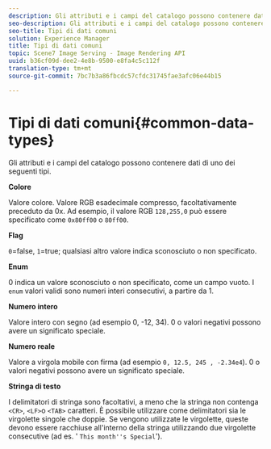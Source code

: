 ```yaml
---
description: Gli attributi e i campi del catalogo possono contenere dati di uno dei seguenti tipi.
seo-description: Gli attributi e i campi del catalogo possono contenere dati di uno dei seguenti tipi.
seo-title: Tipi di dati comuni
solution: Experience Manager
title: Tipi di dati comuni
topic: Scene7 Image Serving - Image Rendering API
uuid: b36cf09d-dee2-4e8b-9500-e8fa4c5c112f
translation-type: tm+mt
source-git-commit: 7bc7b3a86fbcdc57cfdc31745fae3afc06e44b15

---
```



# Tipi di dati comuni{#common-data-types}

Gli attributi e i campi del catalogo possono contenere dati di uno dei seguenti tipi.

**Colore**

Valore colore. Valore RGB esadecimale compresso, facoltativamente preceduto da 0x. Ad esempio, il valore RGB `128,255,0` può essere specificato come `0x80ff00` o `80ff00`.

**Flag**

`0`=false, `1`=true; qualsiasi altro valore indica sconosciuto o non specificato.

**Enum**

0 indica un valore sconosciuto o non specificato, come un campo vuoto. I `enum` valori validi sono numeri interi consecutivi, a partire da 1.

**Numero intero**

Valore intero con segno (ad esempio 0, -12, 34). 0 o valori negativi possono avere un significato speciale.

**Numero reale**

Valore a virgola mobile con firma (ad esempio `0, 12.5, 245 , -2.34e4`). 0 o valori negativi possono avere un significato speciale.

**Stringa di testo**

I delimitatori di stringa sono facoltativi, a meno che la stringa non contenga `<CR>`, `<LF>`o `<TAB>` caratteri. È possibile utilizzare come delimitatori sia le virgolette singole che doppie. Se vengono utilizzate le virgolette, queste devono essere racchiuse all&#39;interno della stringa utilizzando due virgolette consecutive (ad es. &#39; `This month''s Special`&#39;).
